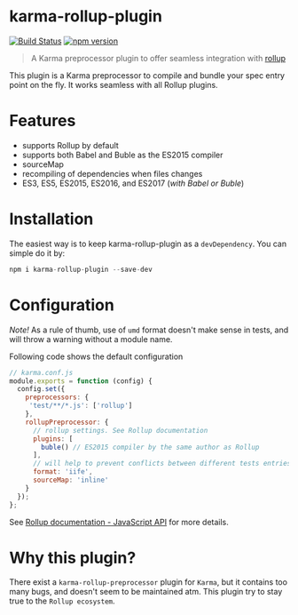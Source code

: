 # karma-rollup-plugin

[![Build Status](https://travis-ci.org/Kflash/karma-rollup-plugin.svg?branch=master)](https://travis-ci.org/Kflash/karma-rollup-plugin)
[![npm version](https://img.shields.io/npm/v/karma-rollup-plugin.svg)](https://www.npmjs.org/package/karma-rollup-plugin)

> A Karma preprocessor plugin to offer seamless integration with [rollup](http://rollupjs.org/)

This plugin is a Karma preprocessor to compile and bundle your spec entry point on the fly. It works seamless with all Rollup plugins.

# Features
  
  - supports Rollup by default
  - supports both Babel and Buble as the ES2015 compiler
  - sourceMap
  - recompiling of dependencies when files changes
  - ES3, ES5, ES2015, ES2016, and ES2017 (*with Babel or Buble*)

# Installation

The easiest way is to keep karma-rollup-plugin as a `devDependency`. You can simple do it by:

```js
npm i karma-rollup-plugin --save-dev
```

# Configuration

*Note!* As a rule of thumb, use of `umd` format doesn't make sense in tests, and will throw a warning without a module name.

Following code shows the default configuration

```js
// karma.conf.js
module.exports = function (config) {
  config.set({
    preprocessors: {
     'test/**/*.js': ['rollup']
    },
    rollupPreprocessor: {
      // rollup settings. See Rollup documentation
      plugins: [
        buble() // ES2015 compiler by the same author as Rollup
      ],
      // will help to prevent conflicts between different tests entries
      format: 'iife',
      sourceMap: 'inline'
    }
  });
};
```

See [Rollup documentation - JavaScript API](https://github.com/rollup/rollup/wiki/JavaScript-API) for more details.

# Why this plugin?

There exist a `karma-rollup-preprocessor` plugin for `Karma`, but it contains too many bugs, and doesn't seem to be maintained atm. 
This plugin try to stay true to the `Rollup ecosystem`.
